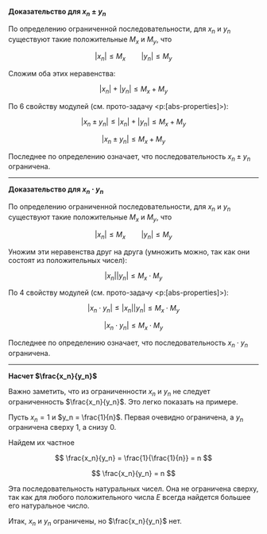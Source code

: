 **Доказательство для $x_n \pm y_n$**

По определению ограниченной последовательности, для $x_n$ и $y_n$ существуют такие положительные $M_x$ и $M_y$, что

$$ |x_n| \leq M_x \qquad |y_n| \leq M_y $$

Сложим оба этих неравенства:

$$ |x_n| + |y_n| \leq M_x + M_y $$

По 6 свойству модулей (см. прото-задачу <p:[abs-properties]>):

$$ |x_n \pm y_n| \leq |x_n| + |y_n| \leq M_x + M_y $$

$$ |x_n \pm y_n| \leq M_x + M_y $$

Последнее по определению означает, что последовательность $x_n \pm y_n$ ограничена.

---

**Доказательство для $x_n\cdot y_n$**

По определению ограниченной последовательности, для $x_n$ и $y_n$ существуют такие положительные $M_x$ и $M_y$, что

$$ |x_n| \leq M_x \qquad |y_n| \leq M_y $$

Уножим эти неравенства друг на друга (умножить можно, так как они состоят из положительных чисел):

$$ |x_n||y_n| \leq M_x \cdot M_y $$

По 4 свойству модулей (см. прото-задачу <p:[abs-properties]>):

$$ |x_n\cdot y_n| \leq |x_n||y_n| \leq M_x\cdot M_y $$

$$ |x_n \cdot y_n| \leq M_x\cdot M_y $$

Последнее по определению означает, что последовательность $x_n \cdot y_n$ ограничена.

---

**Насчет $\frac{x_n}{y_n}$**

Важно заметить, что из ограниченности $x_n$ и $y_n$ не следует ограниченность $\frac{x_n}{y_n}$.
Это легко показать на примере.

Пусть $x_n = 1$ и $y_n = \frac{1}{n}$. Первая очевидно ограничена, а $y_n$ ограничена сверху $1$, а снизу $0$.

Найдем их частное

$$ \frac{x_n}{y_n} = \frac{1}{\frac{1}{n}} = n $$

$$ \frac{x_n}{y_n} = n $$

Эта последовательность натуральных чисел. Она не ограничена сверху, так как для любого положительного числа $E$ всегда найдется большее его натуральное число.

Итак, $x_n$ и $y_n$ ограничены, но $\frac{x_n}{y_n}$ нет.